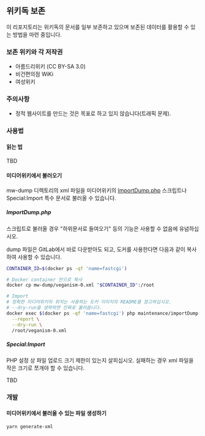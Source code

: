 ## 위키독 보존

이 리포지토리는 위키독의 문서를 일부 보존하고 있으며 보존된 데이터를 활용할 수 있는 방법을 마련 중입니다.

### 보존 위키와 각 저작권

- 아름드리위키 (CC BY-SA 3.0)
- 비건편의점 WiKi
- 여성위키

### 주의사항

- 정적 웹사이트를 만드는 것은 목표로 하고 있지 않습니다(트래픽 문제).

### 사용법

#### 읽는 법

TBD

#### 미디어위키에서 불러오기

mw-dump 디렉토리의 xml 파일을 미디어위키의 [ImportDump.php] 스크립트나 Special:Import 특수 문서로 불러올 수 있습니다.

##### ImportDump.php

스크립트로 불러올 경우 "하위문서로 들여오기" 등의 기능은 사용할 수 없음에 유념하십시오.

dump 파일은 GitLab에서 바로 다운받아도 되고, 도커를 사용한다면 다음과 같이 복사하여 사용할 수 있습니다.

```sh
CONTAINER_ID=$(docker ps -qf 'name=fastcgi')

# Docker container 안으로 복사
docker cp mw-dump/veganism-0.xml "$CONTAINER_ID":/root

# Import
# 정확한 미디어위키의 위치는 사용하는 도커 이미지의 README를 참고하십시오.
# --dry-run을 생략하면 진짜로 불러옵니다.
docker exec $(docker ps -qf 'name=fastcgi') php maintenance/importDump.php \
  --report \
  --dry-run \
  /root/veganism-0.xml
```

##### Special:Import

PHP 설정 상 파일 업로드 크기 제한이 있는지 살피십시오. 실패하는 경우 xml 파일을 작은 크기로 쪼개야 할 수 있습니다.

TBD

### 개발

#### 미디어위키에서 불러올 수 있는 파일 생성하기

```
yarn generate-xml
```

[ImportDump.php]:https://www.mediawiki.org/wiki/Special:MyLanguage/Manual:ImportDump.php
